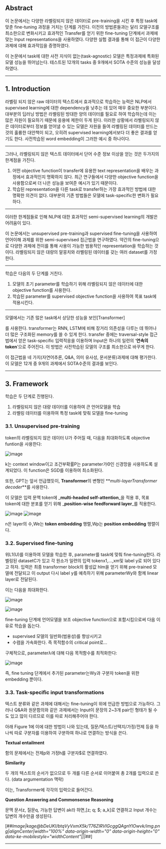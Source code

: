 ## **Abstract**

  
이 논문에서는 다양한 라벨링되지 않은 데이터로 pre-training을 시킨 후 특정 task에 맞춘 fine-tuning 과정을 거치는 단계를 가진다. 이전의 방법론들과는 달리 모델구조를 최소한으로 변화시키고 효과적인 Transfer를 얻기 위한 fine-tuning 단계에서 과제에 맞는 Input representations을 사용하였다. 다양한 실험 결과를 통해 이 접근이 다양한 과제에 대해 효과적임을 증명하였다.

이 논문에서 task에 대한 사전 지식이 없는(task-agnostic) 모델은 특정과제에 특화된 모델 성능을 뛰어넘는다. 테스트된 12개의 tasks 중 9개에서 SOTA 수준의 성능을 달성하였다. 

---

## **1\. Introduction**

라벨링 되지 않은 raw 데이터의 텍스트에서 효과적으로 학습하는 능력은 NLP에서 supervised learning에 대한 dependency을 낮추는 데 있어 매우 중요한 부분이다. 대부분의 딥러닝 방법은 라벨링된 방대한 양의 데이터를 필요로 하여 학습하는데 이는 많은 자원이 필요하기 때문에 응용에 제한이 두게 된다. 이러한 상황에서 라벨링되지 않은 데이터로부터 정보를 얻어낼 수 있는 모델은 자원을 들여 라벨링된 데이터를 만드는 것의 훌륭한 대안책이 되고, 오히려 supervised learning에서보다 더 좋은 결과를 얻기도 한다. 사전학습된 word embedding이 그러한 예시 중 하나이다.

---

그러나, 라벨링되지 않은 텍스트 데이터에서 단어 수준 정보 이상을 얻는 것은 두가지의 한계점을 가진다.

1.  어떤 objective function이 transfer에 유용한 text representation을 배우는 과정에서 효과적인지 명확하지 않다. 최근 연구들에서 다양한 objective function을 사용함으로써 더 나은 성능을 보여준 예시가 있기 때문이다.
2.  학습된 representation을 다른 task로 transfer하는 가장 효과적인 방법에 대한 명확한 의견이 없다. 대부분의 기존 방법들은 모델에 task-specific한 변화가 필요하다.

---

이러한 한계점들로 인해 NLP에 대한 효과적인 semi-supervised learning의 개발은 어려움이 있다.

이 논문에서는 unsupervised pre-training과 supervised fine-tuning을 사용하여 언어이해 과제를 위한 semi-supervised 접근법을 연구하였다. 약간의 fine-tuning으로 다양한 과제에 전이를 통해 사용이 가능한 범용적인 representation을 학습하는 것이다. 라벨링되지 않은 대량의 말뭉치와 라벨링된 데이터를 갖는 여러 dataset를 가정한다. 

---

학습은 다음의 두 단계를 거친다.

1.  모델의 초기 parameter를 학습하기 위해 라벨링되지 않은 데이터에 대한 objective function를 사용한다.
2.  학습된 parameter를 supervised objective function을 사용하여 목표 task에 적용시킨다.

---

모델에서는 기존 많은 task에서 상당한 성능을 보인[Transformer]

를 사용한다. transformer는 RNN, LSTM에 비해 장거리 의존성을 다루는 데 뛰어나 더 많은 구조화된 memory를 쓸 수 있게 한다. transfer 중에는 traversal-style 접근법에서 얻은 task-specific 입력적응을 이용하며 Input은 하나의 일련의 ‘**연속의 token**’으로 주어진다. 이 방법은 사전학습된 모델의 구조를 최소한으로 바꾸게 한다.

이 접근법을 네 가지(자연어추론, Q&A, 의미 유사성, 문서분류)과제에 대해 평가한다. 이 모델은 12개 중 9개의 과제에서 SOTA수준의 결과를 보인다.

---

## **3\. Framework**

학습은 두 단계로 진행된다.

1.  라벨링되지 않은 대량 데이터를 이용하여 큰 언어모델을 학습
2.  라벨링 데이터를 이용하여 특정 task에 맞춰 모델을 fine-tuning

### **3.1. Unsupervised pre-training**

token의 라벨링되지 않은 데이터 U가 주어질 때, 다음을 최대화하도록 objective funtion을 사용한다:


![image](https://img1.daumcdn.net/thumb/R1280x0/?scode=mtistory2&fname=https%3A%2F%2Fblog.kakaocdn.net%2Fdn%2FK48IT%2FbtqVzROW5HD%2FBls4uel0wnmG8RCSnuaE0k%2Fimg.png)


k는 context window이고 조건부확률P는 parameter가Θ인 신경망을 사용하도록 설계되었다. 이 function은 SGD를 이용하여 최소화된다.

또한, GPT는 앞서 언급했듯이, **Transformer**의 변형인 **_multi-layerTransformer decoder_**를 사용한다.

이 모델은 입력 문맥 token에 _**multi-headed self-attention**_을 적용 후, 목표 token에 대한 분포를 얻기 위해 _**position-wise feedforward layer**_를 적용한다.

![image](https://img1.daumcdn.net/thumb/R1280x0/?scode=mtistory2&fname=https%3A%2F%2Fblog.kakaocdn.net%2Fdn%2FbS8ztt%2FbtqVvOyqmQq%2FeXNyq4uZ9v6AwWdamKYK81%2Fimg.png)
![image](https://img1.daumcdn.net/thumb/R1280x0/?scode=mtistory2&fname=https%3A%2F%2Fblog.kakaocdn.net%2Fdn%2Fx6QFS%2FbtqVvPKUQk2%2FouGgk910LVEBqKAoRX3lOk%2Fimg.png)


n은 layer의 수,We는 **token embedding** 행렬,Wp는 **position embedding** 행렬이다.

### **3.2. Supervised fine-tuning**

위L1(U)를 이용하여 모델을 학습한 후, parameter를 task에 맞춰 fine-tuning한다. 라벨링된 datasetC가 있고 각 원소가 일련의 입력 tokenx1,…,xm및 label y로 되어 있다고 하자. 입력은 최종 transformer block의 활성값  hlm을 얻기 위해 pre-trained 모델에 전달되고 이 output 다시 label y를 예측하기 위해 parameterWy와 함께 linear layer로 전달된다.

이는 다음을 최대화한다.

![image](https://img1.daumcdn.net/thumb/R1280x0/?scode=mtistory2&fname=https%3A%2F%2Fblog.kakaocdn.net%2Fdn%2FQNSa1%2FbtqVAIRNkeD%2FILsHMGSb3jIueKr4vYdBmk%2Fimg.png)


![image](https://img1.daumcdn.net/thumb/R1280x0/?scode=mtistory2&fname=https%3A%2F%2Fblog.kakaocdn.net%2Fdn%2FbUTKnJ%2FbtqVyULXxMP%2FWjNdMELnakv5SYdWmaUWKK%2Fimg.png)

fine-tuning 단계에 언어모델을 보조 objective function으로 포함시킴으로써 다음 이유로 학습을 돕는다.

-   supervised 모델의 일반화(범용성)를 향상시키고
-   수렴을 가속화한다. 즉 목적함수의 critical point로...

구체적으로, parameterλ에 대해 다음 목적함수를 최적화한다:

![image](https://img1.daumcdn.net/thumb/R1280x0/?scode=mtistory2&fname=https%3A%2F%2Fblog.kakaocdn.net%2Fdn%2FbDeUKI%2FbtqVyVxmX5k%2FT76ZIRVIGcggQAgnYIOwvk%2Fimg.png)


즉, fine tuning 단계에서 추가된 parameter는Wy과 구분자 token을 위한 embedding 뿐이다.

### **3.3. Task-specific input transformations**

텍스트 분류와 같은 과제에 대해서는 fine-tuning이 위에 언급한 방법으로 가능하다. 그러나 Q&A와 원문함의와 같은 과제에서는 Input이 문장의 2~3개 pair인 형태가 될 수도 있고 많이 다르므로 이를 따로 처리해주어야 한다. 

아래 Figure 1에 이에 대한 방법이 나와 있는데, 질문/텍스트/선택지/가정/전제 등을 하나씩 따로 구분자를 이용하여 구분하여 하나로 연결하는 방식을 쓴다.

**Textual entailment**

함의 문제에서는 전제p와 가정h를 구분자$로 연결하였다.

**Similarity**

두 개의 텍스트의 순서가 없으므로 두 개를 다른 순서로 이어붙여 총 2개를 입력으로 쓴다. (data argumentation 맥락)

이는, Transformer에 각각의 입력으로 들어간다.

**Question Answering and Commonsense Reasoning**

문맥 문서z, 질문q, 가능한 답변이 ak라 하면,\[z; q; $; a\_k\]로 연결하고 Input 개수는 답변의 개수만큼 생성된다.

[##_Image|kage@bDeUKI/btqVyVxmX5k/T76ZIRVIGcggQAgnYIOwvk/img.png|alignCenter|width="100%" data-origin-width="0" data-origin-height="0" data-ke-mobilestyle="widthContent"|||_##]

---


